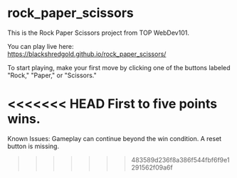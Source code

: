 # rock_paper_scissors

This is the Rock Paper Scissors project from TOP WebDev101. 

You can play live here: https://blackshredgold.github.io/rock_paper_scissors/

To start playing, make your first move by clicking one of the buttons labeled "Rock," "Paper," or "Scissors."

<<<<<<< HEAD
First to five points wins.
=======
Known Issues:
Gameplay can continue beyond the win condition.
A reset button is missing.
>>>>>>> 483589d236f8a386f544fbf6f9e1291562f09a6f
